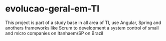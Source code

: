 # evolucao-geral-em-TI
This project is part of a study base in all area of TI, use Angular, Spring and anothers frameworks like Scrum to development a system control of small and micro companies on Itanhaem/SP on Brazil
